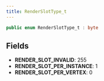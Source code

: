 ```yaml
---
title: RenderSlotType_t
---
```


```csharp
public enum RenderSlotType_t : byte
```

## Fields

- **RENDER_SLOT_INVALID**: 255
- **RENDER_SLOT_PER_INSTANCE**: 1
- **RENDER_SLOT_PER_VERTEX**: 0

